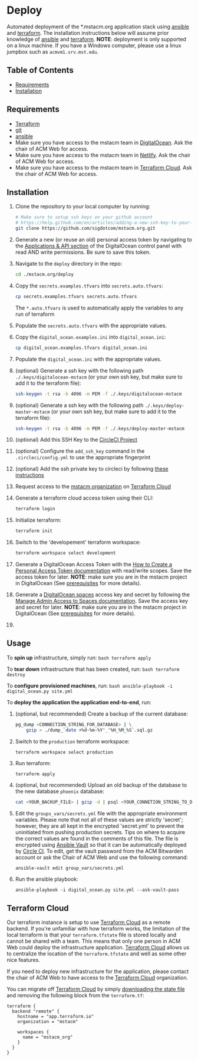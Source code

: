 # Deploy
Automated deployment of the \*.mstacm.org application stack using
[ansible][ansible-url] and [terraform][terraform-url]. The installation
instructions below will assume prior knowledge of [ansible][ansible-url] and
[terraform][terraform-url]. **NOTE**: deployment is only supported on a linux
machine. If you have a Windows computer, please use a linux jumpbox such as
`acmvm1.srv.mst.edu`.


## Table of Contents
+ [Requirements](#requirements)
+ [Installation](#installation)

## Requirements
+ [Terraform](https://www.terraform.io/docs/index.html)
+ [git](https://git-scm.com/downloads)
+ [ansible](https://docs.ansible.com/ansible/latest/installation_guide/intro_installation.html)
+ Make sure you have access to the mstacm team in
  [DigitalOcean][digitalocean-url]. Ask the chair of ACM Web for access.
+ Make sure you have access to the mstacm team in [Netlify][netlify-url]. Ask
  the chair of ACM Web for access.
+ Make sure you have access to the mstacm team in
  [Terraform Cloud][terraform-cloud-url]. Ask the chair of ACM Web for access.


## Installation
1. Clone the repository to your local computer by running: 
    ```bash
    # Make sure to setup ssh keys on your github account
    # https://help.github.com/en/articles/adding-a-new-ssh-key-to-your-github-account
    git clone https://github.com/sigdotcom/mstacm.org.git
    ```

2. Generate a new (or reuse an old) personal access token by navigating to the
   [Applications & API section](https://cloud.digitalocean.com/account/api) of
   the DigitalOcean control panel with read AND write permissions. Be sure to
   save this token.

3. Navigate to the `deploy` directory in the repo:
    ```bash
    cd ./mstacm.org/deploy
    ```

3. Copy the `secrets.examples.tfvars` into `secrets.auto.tfvars`:
    ```bash
    cp secrets.examples.tfvars secrets.auto.tfvars
    ```

   The `*.auto.tfvars` is used to automatically apply the variables to any run
   of terraform

4. Populate the `secrets.auto.tfvars` with the appropriate values.

5. Copy the `digital_ocean.examples.ini` into `digital_ocean.ini`:
    ```bash
    cp digital_ocean.examples.tfvars digital_ocean.ini
    ```

6. Populate the `digital_ocean.ini` with the appropriate values.

7. (optional) Generate a ssh key with the following path
   `./.keys/digitalocean-mstacm` (or your own ssh key, but make sure to add it
   to the terraform file):
    ```bash
    ssh-keygen -t rsa -b 4096 -m PEM -f ./.keys/digitalocean-mstacm
    ```
7. (optional) Generate a ssh key with the following path
   `./.keys/deploy-master-mstacm` (or your own ssh key, but make sure to add it
   to the terraform file):
    ```bash
    ssh-keygen -t rsa -b 4096 -m PEM -f ./.keys/deploy-master-mstacm
    ```

8. (optional) Add this SSH Key to the [CircleCI
   Project](https://circleci.com/gh/kevinschoonover/kschoon.me/edit#ssh)

9. (optional) Configure the `add_ssh_key` command in the `.circleci/config.yml`
   to use the appropriate fingerprint

10. (optional) Add the ssh private key to circleci by following 
    [these instructions](https://circleci.com/docs/2.0/add-ssh-key/#steps)

11. Request access to the [mstacm organization](https://app.terraform.io/app/mstacm/workspaces) 
    on [Terraform Cloud](https://app.terraform.io)

12. Generate a terraform cloud access token using their CLI:
    ```bash
    terraform login
    ```

13. Initialize terraform:
    ```bash
    terraform init
    ```

14. Switch to the 'developement' terraform workspace:
    ```bash
    terraform workspace select development
    ```

15. Generate a DigitalOcean Access Token with the [How to Create a Personal
    Access Token documentation][digitalocean-access-token-howto-url] with
    read/write scopes. Save the access token for later. **NOTE**: make sure you
    are in the mstacm project in DigitalOcean (See
    [prerequisites](#prerequisites) for more details).

16. Generate a [DigitalOcean spaces][digitalocean-spaces-url] access key and
    secret by following the [Manage Admin Access to Spaces
    documentation][digitalocean-spaces-howto-url].  Save the access key and
    secret for later. **NOTE**: make sure you are in the mstacm project in
    DigitalOcean (See [prerequisites](#prerequisites) for more details).

17. 


## Usage
To **spin up** infrastructure, simply run:
    ```bash
    terraform apply
    ```

To **tear down** infrastructure that has been created, run:
    ```bash
    terraform destroy
    ```

To **configure provisioned machines**, run:
    ```bash
    ansible-playbook -i digital_ocean.py site.yml
    ```

To **deploy the application the application end-to-end**, run:
1. (optional, but recommended) Create a backup of the current database:
    ```sh
    pg_dump <CONNECTION_STRING_FOR_DATABASE> | \
        gzip > ./dump_`date +%d-%m-%Y"_"%H_%M_%S`.sql.gz
    ```

2. Switch to the `production` terraform workspace:
    ```
    terraform workspace select production
    ```

2. Run terraform:
    ```sh
    terraform apply
    ```

15. (optional, but recommended) Upload an old backup of the database to the new
    database `phoenix` database:
    ```sh
    cat <YOUR_BACKUP_FILE> | gzip -d | psql <YOUR_CONNETION_STRING_TO_DATABASE>
    ```

16. Edit the `groups_vars/secrets.yml` file with the appropriate environment
    variables. Please note that not all of these values are strictly 'secret';
    however, they are all kept in the encrypted 'secret.yml' to prevent the
    uninitiated from pushing production secrets. Tips on where to acquire the
    correct values are found in the comments of this file. The file is encrypted
    using [Ansible Vault][ansible-vault-url] so that it can be automatically
    deployed by [Circle CI][circle-ci-url]. To edit, get the vault password from
    the ACM Bitwarden account or ask the Chair of ACM Web and use the following
    command:
    ```
    ansible-vault edit group_vars/secrets.yml
    ```
    
17. Run the ansible playbook:
    ```
    ansible-playbook -i digital_ocean.py site.yml --ask-vault-pass
    ```

## Terraform Cloud
Our terraform instance is setup to use [Terraform Cloud][terraform-cloud-url] as
a remote backend. If you're unfamiliar with how terraform works, the limitation
of the local terraform is that your `terraform.tfstate` file is stored locally
and cannot be shared with a team. This means that only one person in ACM Web
could deploy the infrastructure application. [Terraform
Cloud][terraform-cloud-url] allows us to centralize the location of the
`terraform.tfstate` and well as some other nice features.

If you need to deploy new infrastructure for the application, please contact the
chair of ACM Web to have access to the [Terraform Cloud][terraform-cloud-url]
organization.

You can migrate off [Terraform Cloud][terraform-cloud-url] by simply
[downloading the state file](https://app.terraform.io/app/mstacm/workspaces/mstacm_org/states/) 
and removing the following block from the `terraform.tf`:
```hcl
terraform {
  backend "remote" {
    hostname = "app.terraform.io"
    organization = "mstacm"

    workspaces {
      name = "mstacm_org"
    }
  }
}
```

[ansible-url]: https://docs.ansible.com/ansible/latest/index.html
[ansible-vault-url]: https://docs.ansible.com/ansible/latest/user_guide/vault.html
[circle-ci-url]: https://circleci.com/gh/sigdotcom/workflows/mstacm.org
[terraform-url]: https://www.terraform.io/docs/index.html
[terraform-cloud-url]: https://www.terraform.io/docs/cloud/index.html
[terraform-cloud-api-token-url]: https://www.terraform.io/docs/cloud/users-teams-organizations/users.html#api-tokens
[terraform-cloud-credentials-url]: https://www.terraform.io/docs/commands/cli-config.html#credentials
[digitalocean-spaces-url]: https://www.digitalocean.com/products/spaces/
[digitalocean-spaces-howto-url]: https://www.digitalocean.com/docs/spaces/how-to/administrative-access/
[digitalocean-access-token-howto-url]: https://www.digitalocean.com/docs/api/create-personal-access-token/
[digitalocean-url]: https://cloud.digitalocean.com/
[digitalocean-nameservers]: https://www.digitalocean.com/community/tutorials/how-to-point-to-digitalocean-nameservers-from-common-domain-registrars
[netlify-url]: https://www.netlify.com/
[netlify-project-url]: https://app.netlify.com/teams/mstacm/sites
[netlify-dns-url]: https://app.netlify.com/teams/mstacm/dns
